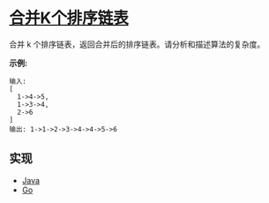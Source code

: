 # [合并K个排序链表](https://leetcode-cn.com/problems/merge-k-sorted-lists/description/)

合并 k 个排序链表，返回合并后的排序链表。请分析和描述算法的复杂度。

**示例:**

```
输入:
[
  1->4->5,
  1->3->4,
  2->6
]
输出: 1->1->2->3->4->4->5->6
```

## 实现

- [Java](https://github.com/pojozhang/playground/blob/master/solutions/java/src/main/java/playground/algorithm/MergeKSortedList.java)
- [Go](https://github.com/pojozhang/playground/blob/master/solutions/go/src/playground/algorithm/merge_k_sorted_lists.go)
